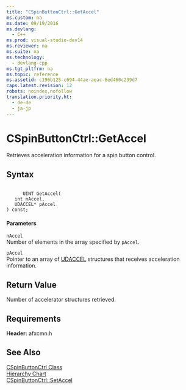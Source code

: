 ```yaml
---
title: "CSpinButtonCtrl::GetAccel"
ms.custom: na
ms.date: 09/19/2016
ms.devlang: 
  - C++
ms.prod: visual-studio-dev14
ms.reviewer: na
ms.suite: na
ms.technology: 
  - devlang-cpp
ms.tgt_pltfrm: na
ms.topic: reference
ms.assetid: c196b125-c694-44ae-aeac-6ed460c239d7
caps.latest.revision: 12
robots: noindex,nofollow
translation.priority.ht: 
  - de-de
  - ja-jp
---
```

# CSpinButtonCtrl::GetAccel
Retrieves acceleration information for a spin button control.  
  
## Syntax  
  
```  
  
      UINT GetAccel(  
   int nAccel,  
   UDACCEL* pAccel   
) const;  
```  
  
#### Parameters  
 `nAccel`  
 Number of elements in the array specified by `pAccel`.  
  
 `pAccel`  
 Pointer to an array of [UDACCEL](http://msdn.microsoft.com/library/windows/desktop/bb759897) structures that receives acceleration information.  
  
## Return Value  
 Number of accelerator structures retrieved.  
  
## Requirements  
 **Header:** afxcmn.h  
  
## See Also  
 [CSpinButtonCtrl Class](../vs140/CSpinButtonCtrl-Class.md)   
 [Hierarchy Chart](../vs140/Hierarchy-Chart.md)   
 [CSpinButtonCtrl::SetAccel](../vs140/CSpinButtonCtrl--SetAccel.md)